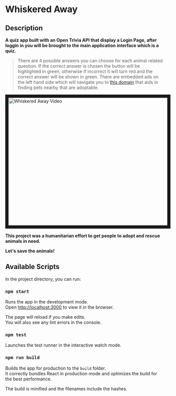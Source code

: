 # Whiskered Away

## Description
**A quiz app built with an Open Trivia API that display a Login Page, after loggin in you will be brought to the main application interface which is a quiz.**

>There are 4 possible answers you can choose for each animal related question.
>If the correct answer is chosen the button will be highlighted in green, otherwise if incorrect it will turn red and the correct answer will be shown in green.
>There are embedded ads on the left hand side which will navigate you to [this domain](https://www.petfinder.com/search/pets-for-adoption) that aids in finding pets nearby that are adoptable.

<a href="http://www.youtube.com/watch?feature=player_embedded&v=vKja_jhJHFQ" target="_blank"><img src="https://i.ibb.co/b5MFFd5/whiskered-Away.jpg" 
alt="Whiskered Away Video" width="600" height="404" border="10" /></a>





**This project was a humanitarian effort to get people to adopt and rescue animals in need.**

**Let's save the animals!**







## Available Scripts

In the project directory, you can run:

### `npm start`

Runs the app in the development mode.<br />
Open [http://localhost:3000](http://localhost:3000) to view it in the browser.

The page will reload if you make edits.<br />
You will also see any lint errors in the console.

### `npm test`

Launches the test runner in the interactive watch mode.<br />

### `npm run build`

Builds the app for production to the `build` folder.<br />
It correctly bundles React in production mode and optimizes the build for the best performance.

The build is minified and the filenames include the hashes.<br />
